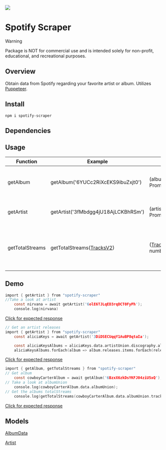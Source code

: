<img style = "display: inline-block; vertical-align: middle" src= "https://rchrdlss3.github.io/spotify_scrape_images/logos/spotifyscrape2.png"/>

# Spotify Scraper
> [!WARNING]
> Package is NOT for commercial use and is intended solely for non-profit, educational, and recreational purposes. 

<!--Work in Progress-->
## Overview
Obtain data from Spotify regarding your favorite artist or album. Utilizes [Puppeteer](https://www.npmjs.com/package/puppeteer).
## Install
``npm i spotify-scraper``

## Dependencies

## Usage
|Function| Example | Type | Description |
|---| ---| ---| --- |
getAlbum | getAlbum('6YUCc2RiXcEKS9ibuZxjt0') | (albumID:string) => Promise\<AlbumData> | Takes in Spotify AlbumID, returns [AlbumData]() 
| getArtist | getArtist('3fMbdgg4jU18AjLCKBhRSm') | (artistID:string) => Promise\<ArtistData> | Takes spotifyArtistID, returns [ArtistData]()
getTotalStreams| getTotalStreams([TracksV2]()) | ([TracksV2]()) => number | Takes in [TracksV2]() object from [AlbumData]() and returns total streams of album.

## Demo
```c
import { getArtist } from "spotify-scraper"
//Take a look at artist
    const nirvana = await getArtist('6olE6TJLqED3rqDCT0FyPh');
    console.log(nirvana)
```
[Click for expected response](readME/responseExamples.md#arist)
```c
// Get an artist releases
import { getArtist } from "spotify-scraper"
    const aliciaKeys = await getArtist('3DiDSECUqqY1AuBP8qtaIa');

    const aliciaKeysAlbums = aliciaKeys.data.artistUnion.discography.albums.items;
    aliciaKeysAlbums.forEach(album => album.releases.items.forEach(release => console.log(release)));
```
[Click for expected response](readME/responseExamples.md#get-artist-releases)
```c
import { getAlbum, getTotalStreams } from "spotify-scraper"
// Get album
    const cowboyCarterAlbum = await getAlbum('6BzxX6zkDsYKFJ04ziU5xQ');
// Take a look at albumUnion
    console.log(cowboyCarterAlbum.data.albumUnion);
// Get the albums totalStreams
    console.log(getTotalStreams(cowboyCarterAlbum.data.albumUnion.tracksV2));

```
[Click for expected response](readME/responseExamples.md#get-album)

## Models
[AlbumData](readME/Interface.md#albumdata)

[Artist](readME/Interface.md#artist-data)


